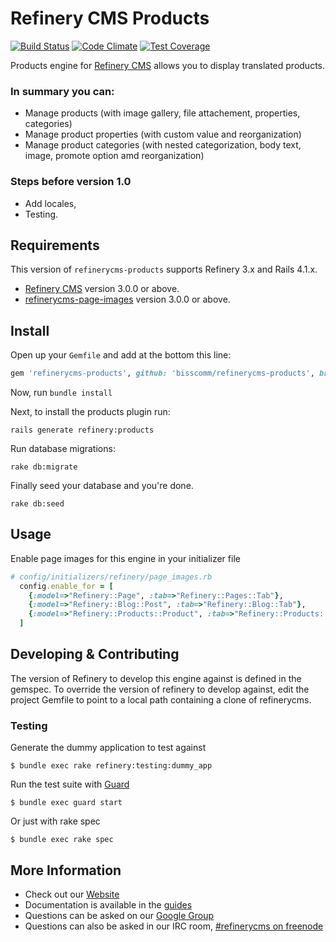# Refinery CMS Products

[![Build Status](https://travis-ci.org/bisscomm/refinerycms-products.svg?branch=master)](https://travis-ci.org/bisscomm/refinerycms-products) [![Code Climate](https://codeclimate.com/github/bisscomm/refinerycms-products/badges/gpa.svg)](https://codeclimate.com/github/bisscomm/refinerycms-products) [![Test Coverage](https://codeclimate.com/github/bisscomm/refinerycms-products/badges/coverage.svg)](https://codeclimate.com/github/bisscomm/refinerycms-products/coverage)

Products engine for [Refinery CMS](http://refinerycms.com) allows you to display translated products.

### In summary you can:
* Manage products (with image gallery, file attachement, properties, categories)
* Manage product properties (with custom value and reorganization)
* Manage product categories (with nested categorization, body text, image, promote option amd reorganization)

### Steps before version 1.0 ###
* Add locales,
* Testing.

## Requirements

This version of `refinerycms-products` supports Refinery 3.x and Rails 4.1.x.

* [Refinery CMS](http://refinerycms.com) version 3.0.0 or above.
* [refinerycms-page-images](https://github.com/refinery/refinerycms-page-images) version 3.0.0 or above.

## Install

Open up your ``Gemfile`` and add at the bottom this line:

```ruby
gem 'refinerycms-products', github: 'bisscomm/refinerycms-products', branch: 'master'
```

Now, run ``bundle install``

Next, to install the products plugin run:

    rails generate refinery:products

Run database migrations:

    rake db:migrate

Finally seed your database and you're done.

    rake db:seed

## Usage

Enable page images for this engine in your initializer file

```ruby
# config/initializers/refinery/page_images.rb
  config.enable_for = [
    {:model=>"Refinery::Page", :tab=>"Refinery::Pages::Tab"},
    {:model=>"Refinery::Blog::Post", :tab=>"Refinery::Blog::Tab"},
    {:model=>"Refinery::Products::Product", :tab=>"Refinery::Products::Tab"}
  ]
```

## Developing & Contributing

The version of Refinery to develop this engine against is defined in the gemspec. To override the version of refinery to develop against, edit the project Gemfile to point to a local path containing a clone of refinerycms.

### Testing

Generate the dummy application to test against

    $ bundle exec rake refinery:testing:dummy_app

Run the test suite with [Guard](https://github.com/guard/guard)

    $ bundle exec guard start

Or just with rake spec

    $ bundle exec rake spec


## More Information
* Check out our [Website](http://refinerycms.com/)
* Documentation is available in the [guides](http://refinerycms.com/guides)
* Questions can be asked on our [Google Group](http://group.refinerycms.org)
* Questions can also be asked in our IRC room, [#refinerycms on freenode](irc://irc.freenode.net/refinerycms)
